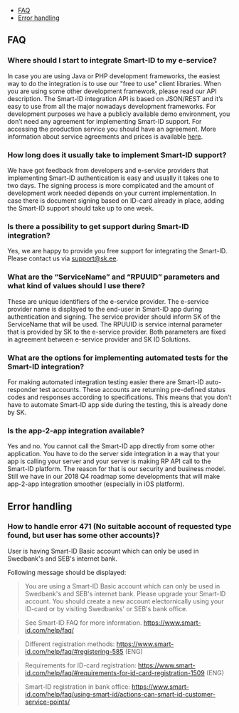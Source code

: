 
* [FAQ](#FAQ)
* [Error handling](#Error-handling)

## FAQ
### Where should I start to integrate Smart-ID to my e-service?
In case you are using Java or PHP development frameworks, the easiest way to do the integration is to use our "free to use" client libraries. When you are using some other development framework, please read our API description. The Smart-ID integration API is based on JSON/REST and it’s easy to use from all the major nowadays development frameworks. For development purposes we have a publicly available demo environment, you don’t need any agreement for implementing Smart-ID support. For accessing the production service you should have an agreement. More information about service agreements and prices is available [here](https://www.smart-id.com/e-service-providers/).

### How long does it usually take to implement Smart-ID support?
We have got feedback from developers and e-service providers that implementing Smart-ID authentication is easy and usually it takes one to two days. The signing process is more complicated and the amount of development work needed depends on your current implementation. In case there is document signing based on ID-card already in place, adding the Smart-ID support should take up to one week.

### Is there a possibility to get support during Smart-ID integration?
Yes, we are happy to provide you free support for integrating the Smart-ID. Please contact us via support@sk.ee.

### What are the “ServiceName” and “RPUUID” parameters and what kind of values should I use there?
These are unique identifiers of the e-service provider. The e-service provider name is displayed to the end-user in Smart-ID app during authentication and signing. The service provider should inform SK of the ServiceName that will be used. The RPUUID is service internal parameter that is provided by SK to the e-service provider. Both parameters are fixed in agreement between e-service provider and SK ID Solutions.
 
### What are the options for implementing automated tests for the Smart-ID integration?
For making automated integration testing easier there are Smart-ID auto-responder test accounts. These accounts are returning pre-defined status codes and responses according to specifications. This means that you don’t have to automate Smart-ID app side during the testing, this is already done by SK.

### Is the app-2-app integration available?
Yes and no. You cannot call the Smart-ID app directly from some other application. You have to do the server side integration in a way that your app is calling your server and your server is making RP API call to the Smart-ID platform. The reason for that is our security and business model.
Still we have in our 2018 Q4 roadmap some developments that will make app-2-app integration smoother (especially in iOS platform).

## Error handling
### How to handle error 471 (No suitable account of requested type found, but user has some other accounts)?
User is having Smart-ID Basic account which can only be used in Swedbank's and SEB's internet bank.

Following message should be displayed:

> You are using a Smart-ID Basic account which can only be used in Swedbank's and SEB's internet bank.
> Please upgrade your Smart-ID account. You should create a new account electornically using your ID-card or by visiting Swedbanks' or SEB's bank office. 

> See Smart-ID FAQ for more information. 
> https://www.smart-id.com/help/faq/ 

> Different registration methods: 
> https://www.smart-id.com/help/faq/#registering-585 (ENG) 

> Requirements for ID-card registration: 
> https://www.smart-id.com/help/faq/#requirements-for-id-card-registration-1509 (ENG) 

> Smart-ID registration in bank office:
> https://www.smart-id.com/help/faq/using-smart-id/actions-can-smart-id-customer-service-points/